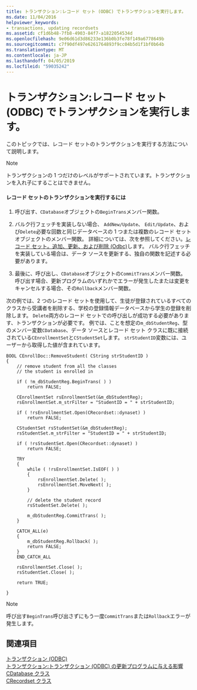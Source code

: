 ```yaml
---
title: トランザクション:レコード セット (ODBC) でトランザクションを実行します。
ms.date: 11/04/2016
helpviewer_keywords:
- transactions, updating recordsets
ms.assetid: cf1d6b48-7fb8-4903-84f7-a1822054534d
ms.openlocfilehash: 9e06d61d3d86233e136b0b3fe78f149a6778649b
ms.sourcegitcommit: c7f90df497e6261764893f9cc04b5d1f1bf0b64b
ms.translationtype: MT
ms.contentlocale: ja-JP
ms.lasthandoff: 04/05/2019
ms.locfileid: "59035242"
---
```

# <a name="transaction-performing-a-transaction-in-a-recordset-odbc"></a>トランザクション:レコード セット (ODBC) でトランザクションを実行します。

このトピックでは、レコード セットのトランザクションを実行する方法について説明します。

> [!NOTE]
>  トランザクションの 1 つだけのレベルがサポートされています。トランザクションを入れ子にすることはできません。

#### <a name="to-perform-a-transaction-in-a-recordset"></a>レコード セットのトランザクションを実行するには

1. 呼び出す、`CDatabase`オブジェクトの`BeginTrans`メンバー関数。

1. バルク行フェッチを実装しない場合、 `AddNew/Update`、 `Edit/Update`、および`Delete`必要な回数と同じデータベースの 1 つまたは複数のレコード セット オブジェクトのメンバー関数。 詳細については、次を参照してください。[レコード セット。追加、更新、および削除 (Odbc)](../../data/odbc/recordset-adding-updating-and-deleting-records-odbc.md)します。 バルク行フェッチを実装している場合は、データ ソースを更新する、独自の関数を記述する必要があります。

1. 最後に、呼び出し、`CDatabase`オブジェクトの`CommitTrans`メンバー関数。 呼び出す場合、更新プログラムのいずれかでエラーが発生したまたは変更をキャンセルする場合、その`Rollback`メンバー関数。

次の例では、2 つのレコード セットを使用して、生徒が登録されているすべてのクラスから受講者を削除する、学校の登録情報データベースから学生の登録を削除します。 `Delete`両方のレコード セットでの呼び出しが成功する必要があります、トランザクションが必要です。 例では、ことを想定の`m_dbStudentReg`、型のメンバー変数`CDatabase`、データ ソースとレコード セット クラスに既に接続されている`CEnrollmentSet`と`CStudentSet`します。 `strStudentID`変数には、ユーザーから取得した値が含まれています。

```
BOOL CEnrollDoc::RemoveStudent( CString strStudentID )
{
    // remove student from all the classes
    // the student is enrolled in

    if ( !m_dbStudentReg.BeginTrans( ) )
        return FALSE;

    CEnrollmentSet rsEnrollmentSet(&m_dbStudentReg);
    rsEnrollmentSet.m_strFilter = "StudentID = " + strStudentID;

    if ( !rsEnrollmentSet.Open(CRecordset::dynaset) )
        return FALSE;

    CStudentSet rsStudentSet(&m_dbStudentReg);
    rsStudentSet.m_strFilter = "StudentID = " + strStudentID;

    if ( !rsStudentSet.Open(CRecordset::dynaset) )
        return FALSE;

    TRY
    {
        while ( !rsEnrollmentSet.IsEOF( ) )
        {
            rsEnrollmentSet.Delete( );
            rsEnrollmentSet.MoveNext( );
        }

        // delete the student record
        rsStudentSet.Delete( );

        m_dbStudentReg.CommitTrans( );
    }

    CATCH_ALL(e)
    {
        m_dbStudentReg.Rollback( );
        return FALSE;
    }
    END_CATCH_ALL

    rsEnrollmentSet.Close( );
    rsStudentSet.Close( );

    return TRUE;

}
```

> [!NOTE]
>  呼び出す`BeginTrans`呼び出さずにもう一度`CommitTrans`または`Rollback`エラーが発生します。

## <a name="see-also"></a>関連項目

[トランザクション (ODBC)](../../data/odbc/transaction-odbc.md)<br/>
[トランザクション:トランザクション (ODBC) の更新プログラムに与える影響](../../data/odbc/transaction-how-transactions-affect-updates-odbc.md)<br/>
[CDatabase クラス](../../mfc/reference/cdatabase-class.md)<br/>
[CRecordset クラス](../../mfc/reference/crecordset-class.md)